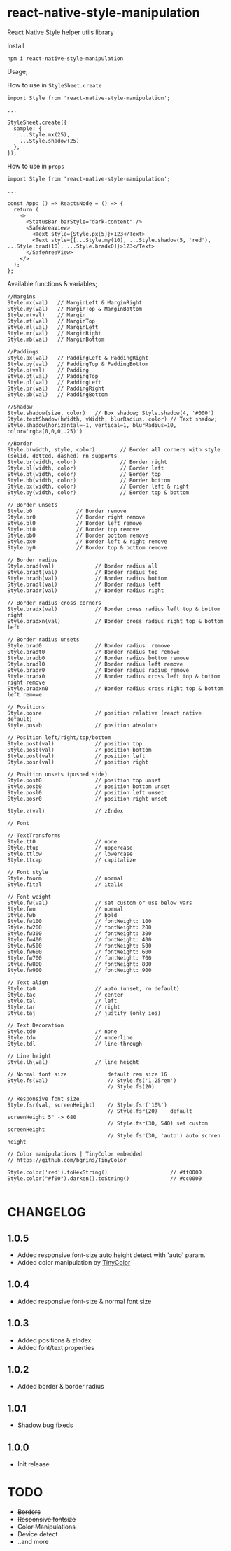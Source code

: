 # react-native-style-manipulation

React Native Style helper utils library

Install

```npm i react-native-style-manipulation```

Usage;

How to use in `StyleSheet.create` 

```
import Style from 'react-native-style-manipulation';

...

StyleSheet.create({
  sample: {
    ...Style.mx(25),
    ...Style.shadow(25)
  },
});
```

How to use in `props` 

```
import Style from 'react-native-style-manipulation';

...

const App: () => React$Node = () => {
  return (
    <>
      <StatusBar barStyle="dark-content" />
      <SafeAreaView>
        <Text style={Style.px(5)}>123</Text>
        <Text style={[...Style.my(10), ...Style.shadow(5, 'red'), ...Style.brad(10), ...Style.bradx0]}>123</Text>
      </SafeAreaView>
    </>
  );
};
```

Available functions & variables;

```
//Margins
Style.mx(val) 	// MarginLeft & MarginRight
Style.my(val) 	// MarginTop & MarginBottom
Style.m(val) 	// Margin
Style.mt(val) 	// MarginTop
Style.ml(val) 	// MarginLeft
Style.mr(val) 	// MarginRight
Style.mb(val) 	// MarginBottom

//Paddings
Style.px(val) 	// PaddingLeft & PaddingRight
Style.py(val) 	// PaddingTop & PaddingBottom
Style.p(val) 	// Padding
Style.pt(val) 	// PaddingTop
Style.pl(val) 	// PaddingLeft
Style.pr(val) 	// PaddingRight
Style.pb(val) 	// PaddingBottom

//Shadow
Style.shadow(size, color)	// Box shadow; Style.shadow(4, '#000')
Style.textShadow(hWidth, vWidth, blurRadius, color) // Text shadow; Style.shadow(horizantal=-1, vertical=1, blurRadius=10, color='rgba(0,0,0,.25)')

//Border
Style.b(width, style, color)        // Border all corners with style (solid, dotted, dashed) rn supports
Style.br(width, color)              // Border right
Style.bl(width, color)              // Border left
Style.bt(width, color)              // Border top
Style.bb(width, color)              // Border bottom
Style.bx(width, color)              // Border left & right
Style.by(width, color)              // Border top & bottom

// Border unsets
Style.b0              // Border remove
Style.br0             // Border right remove
Style.bl0             // Border left remove
Style.bt0             // Border top remove
Style.bb0             // Border bottom remove
Style.bx0             // Border left & right remove
Style.by0             // Border top & bottom remove

// Border radius
Style.brad(val)             // Border radius all
Style.bradt(val)            // Border radius top
Style.bradb(val)            // Border radius bottom
Style.bradl(val)            // Border radius left
Style.bradr(val)            // Border radius right

// Border radius cross corners
Style.bradx(val)            // Border cross radius left top & bottom right
Style.bradxn(val)           // Border cross radius right top & bottom left

// Border radius unsets
Style.brad0                 // Border radius  remove
Style.bradt0                // Border radius top remove
Style.bradb0                // Border radius bottom remove
Style.bradl0                // Border radius left remove
Style.bradr0                // Border radius radius remove
Style.bradx0                // Border radius cross left top & bottom right remove
Style.bradxn0               // Border radius cross right top & bottom left remove

// Positions
Style.posre                 // position relative (react native default) 
Style.posab                 // position absolute  

// Position left/right/top/bottom
Style.post(val)             // position top     
Style.posb(val)             // position bottom 
Style.posl(val)             // position left 
Style.posr(val)             // position right 

// Position unsets (pushed side)
Style.post0                 // position top unset
Style.posb0                 // position bottom unset
Style.posl0                 // position left unset
Style.posr0                 // position right unset

Style.z(val)                // zIndex

// Font

// TextTransforms
Style.tt0                   // none 
Style.ttup                  // uppercase
Style.ttlow                 // lowercase
Style.ttcap                 // capitalize

// Font style
Style.fnorm                 // normal
Style.fital                 // italic

// Font weight
Style.fw(val)               // set custom or use below vars      
Style.fwn                   // normal
Style.fwb                   // bold
Style.fw100                 // fontWeight: 100
Style.fw200                 // fontWeight: 200
Style.fw300                 // fontWeight: 300
Style.fw400                 // fontWeight: 400
Style.fw500                 // fontWeight: 500
Style.fw600                 // fontWeight: 600
Style.fw700                 // fontWeight: 700
Style.fw800                 // fontWeight: 800
Style.fw900                 // fontWeight: 900

// Text align
Style.ta0                   // auto (unset, rn default)
Style.tac                   // center
Style.tal                   // left
Style.tar                   // right
Style.taj                   // justify (only ios)

// Text Decoration
Style.td0                   // none
Style.tdu                   // underline
Style.tdl                   // line-through

// Line height
Style.lh(val)               // line height

// Normal font size             default rem size 16
Style.fs(val)                   // Style.fs('1.25rem')
                                // Style.fs(20)

// Responsive font size
Style.fsr(val, screenHeight)    // Style.fsr('10%')
                                // Style.fsr(20)    default screenHeight 5" -> 680
                                // Style.fsr(30, 540) set custom screenHeight
                                // Style.fsr(30, 'auto') auto scrren height

// Color manipulations | TinyColor embedded
// https://github.com/bgrins/TinyColor

Style.color('red').toHexString()                    // #ff0000
Style.color("#f00").darken().toString()             // #cc0000


```

# CHANGELOG

## 1.0.5

 * Added responsive font-size auto height detect with 'auto' param. 
 * Added color manipulation by [TinyColor](https://github.com/bgrins/TinyColor)

## 1.0.4

 * Added responsive font-size & normal font size

## 1.0.3

 * Added positions & zIndex
 * Added font/text properties
 
## 1.0.2

 * Added border & border radius
 
## 1.0.1

 * Shadow bug fixeds
 
## 1.0.0

 * Init release

# TODO

* ~~Borders~~
* ~~Responsive fontsize~~
* ~~Color Manipulations~~
* Device detect
* ..and more
